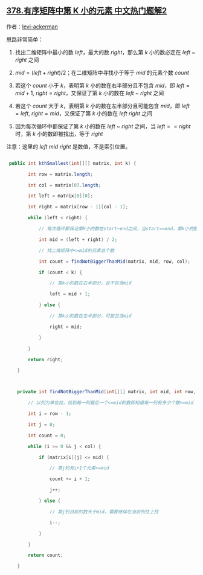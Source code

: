 ## [378.有序矩阵中第 K 小的元素 中文热门题解2](https://leetcode.cn/problems/kth-smallest-element-in-a-sorted-matrix/solutions/100000/er-fen-chao-ji-jian-dan-by-jacksu1024)

作者：[levi-ackerman](https://leetcode.cn/u/levi-ackerman)

思路非常简单：
1. 找出二维矩阵中最小的数 $left$，最大的数 $right$，那么第 $k$ 小的数必定在 $left$ ~ $right$ 之间
2. $mid=(left+right) / 2$；在二维矩阵中寻找小于等于 $mid$ 的元素个数 $count$
3. 若这个 $count$ 小于 $k$，表明第 $k$ 小的数在右半部分且不包含 $mid$，即 $left=mid+1$, $right=right$，又保证了第 $k$ 小的数在 $left$ ~ $right$ 之间
4. 若这个 $count$ 大于 $k$，表明第 $k$ 小的数在左半部分且可能包含 $mid$，即 $left=left$, $right=mid$，又保证了第 $k$ 小的数在 $left~right$ 之间
5. 因为每次循环中都保证了第 $k$ 小的数在 $left$ ~ $right$ 之间，当 $left==right$ 时，第 $k$ 小的数即被找出，等于 $right$

注意：这里的 $left$ $mid$ $right$ 是数值，不是索引位置。

```Java []
 public int kthSmallest(int[][] matrix, int k) {
        int row = matrix.length;
        int col = matrix[0].length;
        int left = matrix[0][0];
        int right = matrix[row - 1][col - 1];
        while (left < right) {
            // 每次循环都保证第K小的数在start~end之间，当start==end，第k小的数就是start
            int mid = (left + right) / 2;
            // 找二维矩阵中<=mid的元素总个数
            int count = findNotBiggerThanMid(matrix, mid, row, col);
            if (count < k) {
                // 第k小的数在右半部分，且不包含mid
                left = mid + 1;
            } else {
                // 第k小的数在左半部分，可能包含mid
                right = mid;
            }
        }
        return right;
    }

    private int findNotBiggerThanMid(int[][] matrix, int mid, int row, int col) {
        // 以列为单位找，找到每一列最后一个<=mid的数即知道每一列有多少个数<=mid
        int i = row - 1;
        int j = 0;
        int count = 0;
        while (i >= 0 && j < col) {
            if (matrix[i][j] <= mid) {
                // 第j列有i+1个元素<=mid
                count += i + 1;
                j++;
            } else {
                // 第j列目前的数大于mid，需要继续在当前列往上找
                i--;
            }
        }
        return count;
    }
```